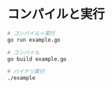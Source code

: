 # コンパイルと実行

```sh
# コンパイル＋実行
go run example.go

# コンパイル
go build example.go

# バイナリ実行
./example
```

